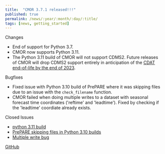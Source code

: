 ```yaml
---
title:  "CMOR 3.7.1 released!!!"
published: true
permalink: /news/:year/:month/:day/:title/
tags: [news, getting_started]
---
```


Changes
* End of support for Python 3.7.
* CMOR now supports Python 3.11.
* The Python 3.11 build of CMOR will not support CDMS2.  Future releases of CMOR will drop CDMS2 support entirely in anticipation of the [CDAT end-of-life by the end of 2023](https://github.com/CDAT/cdms#cdms2).

Bugfixes
* Fixed issue with Python 3.10 build of PrePARE where it was skipping files due to an issue with the `check_filename` function.
* CMOR failed when doing multiple writes to a dataset with seasonal forecast time coordinates ('reftime' and 'leadtime').  Fixed by checking if the 'leadtime' coordiate already exists.

Closed Issues
* [python 3.11 build](https://github.com/PCMDI/cmor/issues/669)
* [PrePARE skipping files in Python 3.10 builds](https://github.com/PCMDI/cmor/issues/670)
* [Multiple write bug](https://github.com/PCMDI/cmor/pull/680)

[GitHub](https://github.com/PCMDI/cmor/releases/tag/3.7.1)
